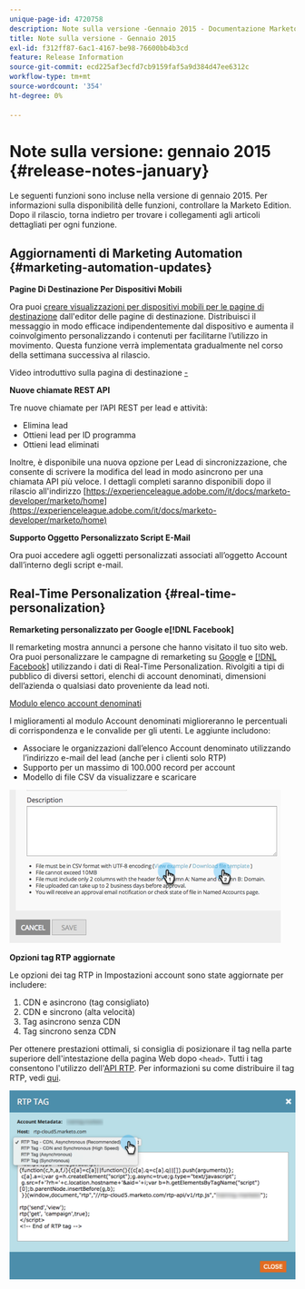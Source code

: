 ```yaml
---
unique-page-id: 4720758
description: Note sulla versione -Gennaio 2015 - Documentazione Marketo - Documentazione del prodotto
title: Note sulla versione - Gennaio 2015
exl-id: f312ff87-6ac1-4167-be98-76600bb4b3cd
feature: Release Information
source-git-commit: ecd225af3ecfd7cb9159faf5a9d384d47ee6312c
workflow-type: tm+mt
source-wordcount: '354'
ht-degree: 0%

---
```


# Note sulla versione: gennaio 2015 {#release-notes-january}

Le seguenti funzioni sono incluse nella versione di gennaio 2015. Per informazioni sulla disponibilità delle funzioni, controllare la Marketo Edition. Dopo il rilascio, torna indietro per trovare i collegamenti agli articoli dettagliati per ogni funzione.

## Aggiornamenti di Marketing Automation {#marketing-automation-updates}

**Pagine Di Destinazione Per Dispositivi Mobili**

Ora puoi [creare visualizzazioni per dispositivi mobili per le pagine di destinazione](/help/marketo/product-docs/demand-generation/landing-pages/free-form-landing-pages/add-a-mobile-view-for-your-free-form-landing-page.md) dall&#39;editor delle pagine di destinazione. Distribuisci il messaggio in modo efficace indipendentemente dal dispositivo e aumenta il coinvolgimento personalizzando i contenuti per facilitarne l’utilizzo in movimento. Questa funzione verrà implementata gradualmente nel corso della settimana successiva al rilascio.

Video introduttivo sulla pagina di destinazione [-](https://youtu.be/aPQHlG2X6c0)

**Nuove chiamate REST API**

Tre nuove chiamate per l’API REST per lead e attività:

* Elimina lead
* Ottieni lead per ID programma
* Ottieni lead eliminati

Inoltre, è disponibile una nuova opzione per Lead di sincronizzazione, che consente di scrivere la modifica del lead in modo asincrono per una chiamata API più veloce. I dettagli completi saranno disponibili dopo il rilascio all&#39;indirizzo [https://experienceleague.adobe.com/it/docs/marketo-developer/marketo/home](https://experienceleague.adobe.com/it/docs/marketo-developer/marketo/home)

**Supporto Oggetto Personalizzato Script E-Mail**

Ora puoi accedere agli oggetti personalizzati associati all’oggetto Account dall’interno degli script e-mail.

## Real-Time Personalization {#real-time-personalization}

**Remarketing personalizzato per Google e[!DNL Facebook]**

Il remarketing mostra annunci a persone che hanno visitato il tuo sito web. Ora puoi personalizzare le campagne di remarketing su [Google](/help/marketo/product-docs/web-personalization/website-retargeting/personalized-remarketing-in-google.md) e [[!DNL Facebook]](/help/marketo/product-docs/web-personalization/website-retargeting/personalized-remarketing-in-facebook.md) utilizzando i dati di Real-Time Personalization. Rivolgiti a tipi di pubblico di diversi settori, elenchi di account denominati, dimensioni dell’azienda o qualsiasi dato proveniente da lead noti.

[Modulo elenco account denominati](/help/marketo/product-docs/web-personalization/account-based-web-marketing/create-a-new-account-list.md)

I miglioramenti al modulo Account denominati miglioreranno le percentuali di corrispondenza e le convalide per gli utenti. Le aggiunte includono:

* Associare le organizzazioni dall’elenco Account denominato utilizzando l’indirizzo e-mail del lead (anche per i clienti solo RTP)
* Supporto per un massimo di 100.000 record per account
* Modello di file CSV da visualizzare e scaricare

![](assets/image2015-1-14-11-3a12-3a16.png)

**Opzioni tag RTP aggiornate**

Le opzioni dei tag RTP in Impostazioni account sono state aggiornate per includere:

1. CDN e asincrono (tag consigliato)
1. CDN e sincrono (alta velocità)
1. Tag asincrono senza CDN
1. Tag sincrono senza CDN

Per ottenere prestazioni ottimali, si consiglia di posizionare il tag nella parte superiore dell&#39;intestazione della pagina Web dopo `<head>`. Tutti i tag consentono l&#39;utilizzo dell&#39;[API RTP](https://experienceleague.adobe.com/it/docs/marketo-developer/marketo/javascriptapi/rich-media-recommendation). Per informazioni su come distribuire il tag RTP, vedi [qui](/help/marketo/product-docs/web-personalization/rtp-tag-implementation/deploy-the-rtp-javascript.md).

![](assets/image2015-1-15-13-3a30-3a45.png)
